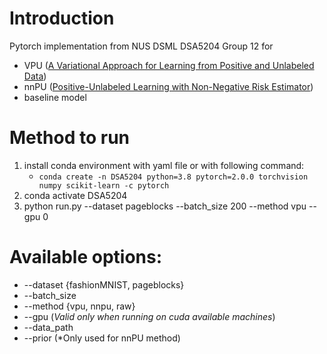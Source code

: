 # Introduction
Pytorch implementation from NUS DSML DSA5204 Group 12 for
* VPU ([A Variational Approach for Learning from Positive and Unlabeled Data][1])
* nnPU ([Positive-Unlabeled Learning with Non-Negative Risk Estimator][2])
* baseline model

# Method to run
1. install conda environment with yaml file or with following command:
	* `conda create -n DSA5204 python=3.8 pytorch=2.0.0 torchvision numpy scikit-learn -c pytorch`
2. conda activate DSA5204
3. python run.py --dataset pageblocks --batch_size 200 --method vpu --gpu 0

# Available options:
* --dataset {fashionMNIST, pageblocks}
* --batch_size
* --method {vpu, nnpu, raw}
* --gpu (*Valid only when running on cuda available machines*)
* --data_path
* --prior (*Only used for nnPU method)

[1]:https://arxiv.org/abs/1906.00642
[2]:https://arxiv.org/abs/1703.00593
